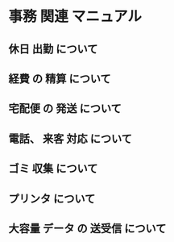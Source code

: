 #  事務 関連 マニュアル 
## 休日 出勤 について 
## 経費 の 精算 について 
## 宅配便 の 発送 について

## 電話、 来客 対応 について 
## ゴミ 収集 について
## プリンタ について 
## 大容量 データ の 送受信 について